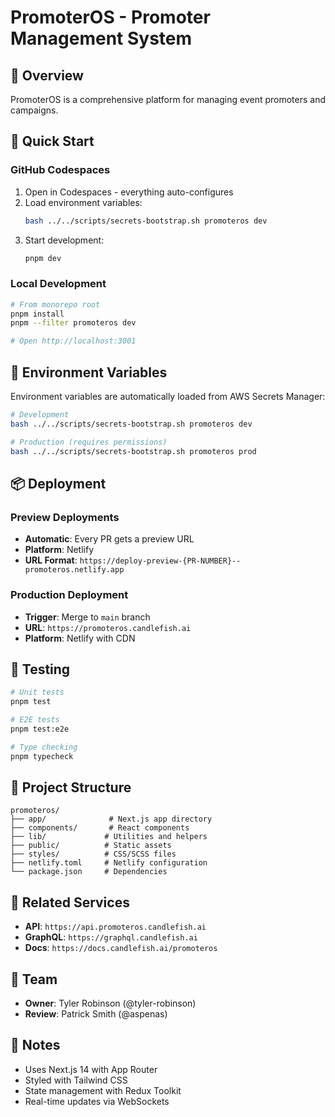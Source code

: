 # PromoterOS - Promoter Management System

## 🎯 Overview

PromoterOS is a comprehensive platform for managing event promoters and campaigns.

## 🚀 Quick Start

### GitHub Codespaces

1. Open in Codespaces - everything auto-configures
2. Load environment variables:
   ```bash
   bash ../../scripts/secrets-bootstrap.sh promoteros dev
   ```
3. Start development:
   ```bash
   pnpm dev
   ```

### Local Development

```bash
# From monorepo root
pnpm install
pnpm --filter promoteros dev

# Open http://localhost:3001
```

## 🔐 Environment Variables

Environment variables are automatically loaded from AWS Secrets Manager:

```bash
# Development
bash ../../scripts/secrets-bootstrap.sh promoteros dev

# Production (requires permissions)
bash ../../scripts/secrets-bootstrap.sh promoteros prod
```

## 📦 Deployment

### Preview Deployments

- **Automatic**: Every PR gets a preview URL
- **Platform**: Netlify
- **URL Format**: `https://deploy-preview-{PR-NUMBER}--promoteros.netlify.app`

### Production Deployment

- **Trigger**: Merge to `main` branch
- **URL**: `https://promoteros.candlefish.ai`
- **Platform**: Netlify with CDN

## 🧪 Testing

```bash
# Unit tests
pnpm test

# E2E tests
pnpm test:e2e

# Type checking
pnpm typecheck
```

## 📁 Project Structure

```
promoteros/
├── app/              # Next.js app directory
├── components/       # React components
├── lib/             # Utilities and helpers
├── public/          # Static assets
├── styles/          # CSS/SCSS files
├── netlify.toml     # Netlify configuration
└── package.json     # Dependencies
```

## 🔗 Related Services

- **API**: `https://api.promoteros.candlefish.ai`
- **GraphQL**: `https://graphql.candlefish.ai`
- **Docs**: `https://docs.candlefish.ai/promoteros`

## 👥 Team

- **Owner**: Tyler Robinson (@tyler-robinson)
- **Review**: Patrick Smith (@aspenas)

## 📝 Notes

- Uses Next.js 14 with App Router
- Styled with Tailwind CSS
- State management with Redux Toolkit
- Real-time updates via WebSockets
